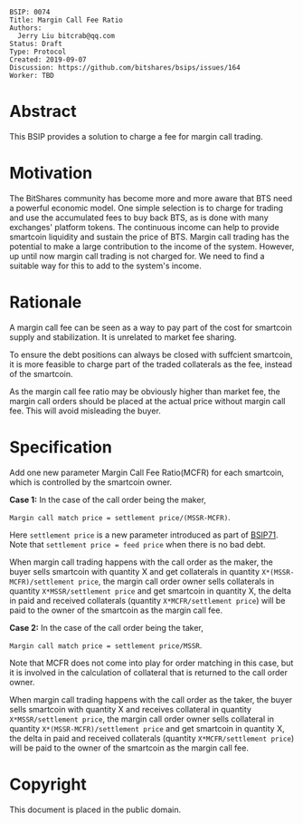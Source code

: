```
BSIP: 0074
Title: Margin Call Fee Ratio
Authors:
  Jerry Liu bitcrab@qq.com
Status: Draft
Type: Protocol
Created: 2019-09-07
Discussion: https://github.com/bitshares/bsips/issues/164
Worker: TBD
```

# Abstract
This BSIP provides a solution to charge a fee for margin call trading.

# Motivation
The BitShares community has become more and more aware that BTS need a powerful economic model. One simple selection is to charge for trading and use the accumulated fees to buy back BTS, as is done with many exchanges' platform tokens. The continuous income can help to provide smartcoin liquidity and sustain the price of BTS. Margin call trading has the potential to make a large contribution to the income of the system. However, up until now margin call trading is not charged for. We need to find a suitable way for this to add to the system's income.

# Rationale
A margin call fee can be seen as a way to pay part of the cost for smartcoin supply and stabilization. It is unrelated to market fee sharing.

To ensure the debt positions can always be closed with suffcient smartcoin, it is more feasible to charge part of the traded collaterals as the fee, instead of the smartcoin.

As the margin call fee ratio may be obviously higher than market fee, the margin call orders should be placed at the actual price without margin call fee. This will avoid misleading the buyer.

# Specification
Add one new parameter Margin Call Fee Ratio(MCFR) for each smartcoin, which is controlled by the smartcoin owner.

**Case 1:** In the case of the call order being the maker,

`Margin call match price = settlement price/(MSSR-MCFR)`.

Here `settlement price` is a new parameter introduced as part of [BSIP71](bsip-0071.md). Note that `settlement price = feed price` when there is no bad debt.

When margin call trading happens with the call order as the maker, the buyer sells smartcoin with quantity X and get collaterals in quantity `X*(MSSR-MCFR)/settlement price`, the margin call order owner sells collaterals in quantity `X*MSSR/settlement price` and get smartcoin in quantity X, the delta in paid and received collaterals (quantity `X*MCFR/settlement price`) will be paid to the owner of the smartcoin as the margin call fee.

**Case 2:** In the case of the call order being the taker,

`Margin call match price = settlement price/MSSR`.

Note that MCFR does not come into play for order matching in this case, but it is involved in the calculation of collateral that is returned to the call order owner.

When margin call trading happens with the call order as the taker, the buyer sells smartcoin with quantity X and receives collateral in quantity `X*MSSR/settlement price`, the margin call order owner sells collateral in quantity `X*(MSSR-MCFR)/settlement price` and get smartcoin in quantity X, the delta in paid and received collaterals (quantity `X*MCFR/settlement price`) will be paid to the owner of the smartcoin as the margin call fee.

# Copyright
This document is placed in the public domain.

